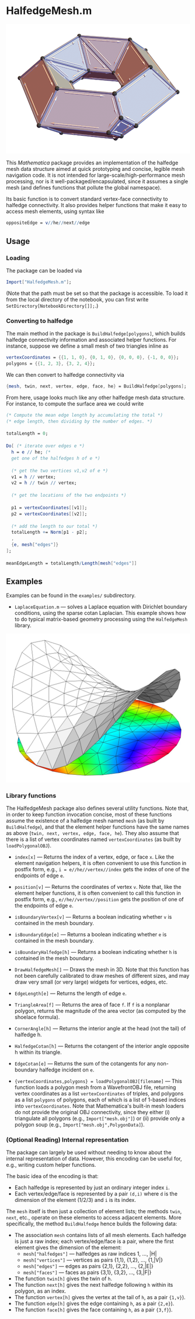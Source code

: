 # HalfedgeMesh.m

![Polyhedral torus with halfedge connectivity](test.png)

This _Mathematica_ package provides an implementation of the halfedge mesh data structure aimed at quick prototyping and concise, legible mesh navigation code.  It is not intended for large-scale/high-performance mesh processing, nor is it well-packaged/encapsulated, since it assumes a single mesh (and defines functions that pollute the global namespace).

Its basic function is to convert standard vertex-face connectivity to halfedge connectivity.  It also provides helper functions that make it easy to access mesh elements, using syntax like

```Mathematica
oppositeEdge = v//he//next//edge
```

## Usage

### Loading

The package can be loaded via

```Mathematica
Import["HalfedgeMesh.m"];
```

(Note that the path must be set so that the package is accessible.  To load it from the local directory of the notebook, you can first write `SetDirectory[NotebookDirectory[]];`.)

### Converting to halfedge

The main method in the package is `BuildHalfedge[polygons]`, which builds halfedge connectivity information and associated helper functions.  For instance, suppose we define a small mesh of two triangles inline as

```Mathematica
vertexCoordinates = {{1, 1, 0}, {0, 1, 0}, {0, 0, 0}, {-1, 0, 0}};
polygons = {{1, 2, 3}, {3, 2, 4}};
```

We can then convert to halfedge connectivity via

```Mathematica
{mesh, twin, next, vertex, edge, face, he} = BuildHalfedge[polygons];
```

From here, usage looks much like any other halfedge mesh data structure.  For instance, to compute the surface area we could write

```Mathematica
(* Compute the mean edge length by accumulating the total *)
(* edge length, then dividing by the number of edges. *)

totalLength = 0;

Do[ (* iterate over edges e *)
  h = e // he; (*
  get one of the halfedges h of e *)

  (* get the two vertices v1,v2 of e *)
  v1 = h // vertex;
  v2 = h // twin // vertex;

  (* get the locations of the two endpoints *)

  p1 = vertexCoordinates[[v1]];
  p2 = vertexCoordinates[[v2]];

  (* add the length to our total *)
  totalLength += Norm[p1 - p2];
  ,
  {e, mesh["edges"]}
];

meanEdgeLength = totalLength/Length[mesh["edges"]]
```

## Examples

Examples can be found in the `examples/` subdirectory.

- `LaplaceEquation.m` — solves a Laplace equation with Dirichlet boundary conditions, using the sparse cotan Laplacian.  This example shows how to do typical matrix-based geometry processing using the `HalfedgeMesh` library.   
<img src="examples/LaplaceEquation.jpg" width="1012">

### Library functions

The HalfedgeMesh package also defines several utility functions.  Note that, in order to keep function invocation concise, most of these functions assume the existence of a halfedge mesh named `mesh` (as built by `BuildHalfedge`), and that the element helper functions have the same names as above (`twin, next, vertex, edge, face, he`).  They also assume that there is a list of vertex coordinates named `vertexCoordinates` (as built by `loadPolygonalOBJ`).

- `index[x]` — Returns the index of a vertex, edge, or face `x`.  Like the element navigation helpers, it is often convenient to use this function in postfix form, e.g., `i = e//he//vertex//index` gets the index of one of the endpoints of edge `e`.

- `position[v]` — Returns the coordinates of vertex `v`.  Note that, like the element helper functions, it is often convenient to call this function in postfix form, e.g., `e//he//vertex//position` gets the position of one of the endpoints of edge `e`.

- `isBoundaryVertex[v]` — Returns a boolean indicating whether `v` is contained in the mesh boundary.

- `isBoundaryEdge[e]` — Returns a boolean indicating whether `e` is contained in the mesh boundary.

- `isBoundaryHalfedge[h]` — Returns a boolean indicating whether `h` is contained in the mesh boundary.

- `DrawHalfedgeMesh[]` — Draws the mesh in 3D.  Note that this function has not been carefully calibrated to draw meshes of different sizes, and may draw very small (or very large) widgets for vertices, edges, etc.

- `EdgeLength[e]` — Returns the length of edge `e`.

- `TriangleArea[f]` — Returns the area of face `f`.  If `f` is a nonplanar polygon, returns the magnitude of the area vector (as computed by the shoelace formula).

- `CornerAngle[h]` — Returns the interior angle at the head (not the tail) of halfedge h.

- `HalfedgeCotan[h]` — Returns the cotangent of the interior angle opposite h within its triangle.

- `EdgeCotan[e]` — Returns the sum of the cotangents for any non-boundary halfedge incident on `e`.

- `{vertexCoordinates,polygons} = loadPolygonalOBJ[filename]` — This function loads a polygon mesh from a WavefrontOBJ file, returning vertex coordinates as a list `vertexCoordinates` of triples, and polygons as a list `polygons` of polygons, each of which is a list of 1-based indices into `vertexCoordinates`.  Note that Mathematica's built-in mesh loaders do not provide the original OBJ connectivity, since they either (i) triangulate all polygons (e.g., `Import["mesh.obj"]`) or (ii) provide only a polygon soup (e.g., `Import["mesh.obj",PolygonData]`).

### (Optional Reading) Internal representation

The package can largely be used without needing to know about the internal representation of data.  However, this encoding can be useful for, e.g., writing custom helper functions.

The basic idea of the encoding is that:

- Each halfedge is represented by just an ordinary integer index `i`.
- Each vertex/edge/face is represented by a pair `(d,i)` where `d` is the dimension of the element (1/2/3) and `i` is its index.

The `mesh` itself is then just a collection of element lists; the methods `twin`, `next`, etc., operate on these elements to access adjacent elements.  More specifically, the method `BuildHalfedge` hence builds the following data:

- The association `mesh` contains lists of all mesh elements.  Each halfedge is just a raw index; each vertex/edge/face is a pair, where the first element gives the dimension of the element:
   - `mesh["halfedges"]` — halfedges as raw indices 1, …, |H|
   - `mesh["vertices"]` — vertices as pairs {1,1}, {1,2}, …, {1,|V|}
   - `mesh["edges"]` — edges as pairs {2,1}, {2,2}, …, {2,|E|}
   - `mesh["faces"]` — faces as pairs {3,1}, {3,2}, …, {3,|F|}
- The function `twin[h]` gives the twin of `h`.
- The function `next[h]` gives the next halfedge following `h` within its polygon, as an index.
- The function `vertex[h]` gives the vertex at the tail of `h`, as a pair `{1,v}`).
- The function `edge[h]` gives the edge containing `h`, as a pair `{2,e}`).
- The function `face[h]` gives the face containing `h`, as a pair `{3,f}`).


